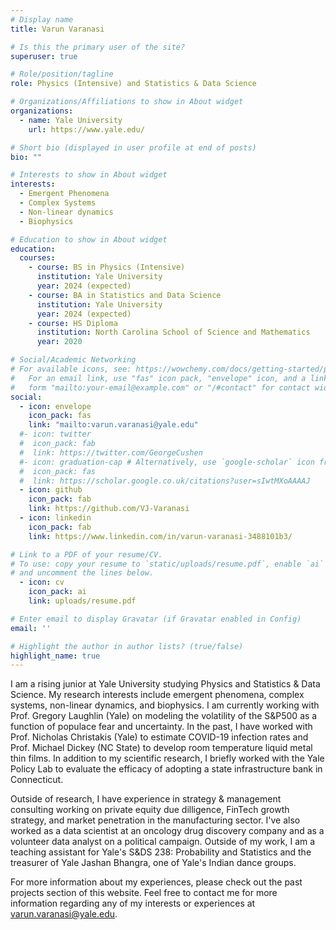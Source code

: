 ```yaml
---
# Display name
title: Varun Varanasi

# Is this the primary user of the site?
superuser: true

# Role/position/tagline
role: Physics (Intensive) and Statistics & Data Science

# Organizations/Affiliations to show in About widget
organizations:
  - name: Yale University
    url: https://www.yale.edu/

# Short bio (displayed in user profile at end of posts)
bio: ""

# Interests to show in About widget
interests:
  - Emergent Phenomena
  - Complex Systems
  - Non-linear dynamics
  - Biophysics

# Education to show in About widget
education:
  courses:
    - course: BS in Physics (Intensive)
      institution: Yale University
      year: 2024 (expected)
    - course: BA in Statistics and Data Science
      institution: Yale University
      year: 2024 (expected)
    - course: HS Diploma
      institution: North Carolina School of Science and Mathematics
      year: 2020

# Social/Academic Networking
# For available icons, see: https://wowchemy.com/docs/getting-started/page-builder/#icons
#   For an email link, use "fas" icon pack, "envelope" icon, and a link in the
#   form "mailto:your-email@example.com" or "/#contact" for contact widget.
social:
  - icon: envelope
    icon_pack: fas
    link: "mailto:varun.varanasi@yale.edu"
  #- icon: twitter
  #  icon_pack: fab
  #  link: https://twitter.com/GeorgeCushen
  #- icon: graduation-cap # Alternatively, use `google-scholar` icon from `ai` icon pack
  #  icon_pack: fas
  #  link: https://scholar.google.co.uk/citations?user=sIwtMXoAAAAJ
  - icon: github
    icon_pack: fab
    link: https://github.com/VJ-Varanasi
  - icon: linkedin
    icon_pack: fab
    link: https://www.linkedin.com/in/varun-varanasi-3488101b3/

# Link to a PDF of your resume/CV.
# To use: copy your resume to `static/uploads/resume.pdf`, enable `ai` icons in `params.toml`,
# and uncomment the lines below.
  - icon: cv
    icon_pack: ai
    link: uploads/resume.pdf

# Enter email to display Gravatar (if Gravatar enabled in Config)
email: ''

# Highlight the author in author lists? (true/false)
highlight_name: true
---
```


I am a rising junior at Yale University studying Physics and Statistics & Data Science. My research interests include emergent phenomena, complex systems, non-linear dynamics, and biophysics. I am currently working with Prof. Gregory Laughlin (Yale) on modeling the volatility of the S&P500 as a function of populace fear and uncertainty. In the past, I have worked with Prof. Nicholas Christakis (Yale) to estimate COVID-19 infection rates and Prof. Michael Dickey (NC State) to develop room temperature liquid metal thin films. In addition to my scientific research, I briefly worked with the Yale Policy Lab to evaluate the efficacy of adopting a state infrastructure bank in Connecticut. 

Outside of research, I have experience in strategy & management consulting working on private equity due dilligence, FinTech growth strategy, and market penetration in the manufacturing sector. I've also worked as a data scientist at an oncology drug discovery company and as a volunteer data analyst on a political campaign. Outside of my work, I am a teaching assistant for Yale's S&DS 238: Probability and Statistics and the treasurer of Yale Jashan Bhangra, one of Yale's Indian dance groups. 

For more information about my experiences, please check out the past projects section of this website. Feel free to contact me for more information regarding any of my interests or experiences at varun.varanasi@yale.edu.


